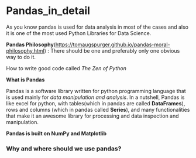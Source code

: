 # Pandas_in_detail
As you know pandas is used for data analysis in most of the cases and also it is one of the most used Python Libraries for Data Science.

**Pandas Philosophy**(https://tomaugspurger.github.io/pandas-moral-philosophy.html) : There should be one and preferably only one obvious way to do it.

How to write good code called *The Zen of Python* 

**What is Pandas**

Pandas is a software library written for python programming language that is used mainly for *data manipulation and analysis*. In a nutshell, Pandas is like excel for python, with tables(which in pandas are called **DataFrames**), rows and columns (which in pandas called **Series**), and many functionalities that make it an awesome library for processing and data inspection and manipulation.

**Pandas is built on NumPy and Matplotlib**

### Why and where should we use pandas?
